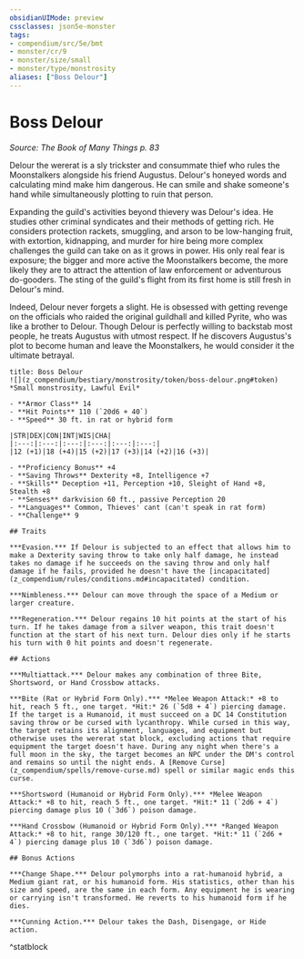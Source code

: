 ```yaml
---
obsidianUIMode: preview
cssclasses: json5e-monster
tags:
- compendium/src/5e/bmt
- monster/cr/9
- monster/size/small
- monster/type/monstrosity
aliases: ["Boss Delour"]
---
```

# Boss Delour
*Source: The Book of Many Things p. 83*  

Delour the wererat is a sly trickster and consummate thief who rules the Moonstalkers alongside his friend Augustus. Delour's honeyed words and calculating mind make him dangerous. He can smile and shake someone's hand while simultaneously plotting to ruin that person.

Expanding the guild's activities beyond thievery was Delour's idea. He studies other criminal syndicates and their methods of getting rich. He considers protection rackets, smuggling, and arson to be low-hanging fruit, with extortion, kidnapping, and murder for hire being more complex challenges the guild can take on as it grows in power. His only real fear is exposure; the bigger and more active the Moonstalkers become, the more likely they are to attract the attention of law enforcement or adventurous do-gooders. The sting of the guild's flight from its first home is still fresh in Delour's mind.

Indeed, Delour never forgets a slight. He is obsessed with getting revenge on the officials who raided the original guildhall and killed Pyrite, who was like a brother to Delour. Though Delour is perfectly willing to backstab most people, he treats Augustus with utmost respect. If he discovers Augustus's plot to become human and leave the Moonstalkers, he would consider it the ultimate betrayal.

```ad-statblock
title: Boss Delour
![](z_compendium/bestiary/monstrosity/token/boss-delour.png#token)
*Small monstrosity, Lawful Evil*

- **Armor Class** 14 
- **Hit Points** 110 (`20d6 + 40`)
- **Speed** 30 ft. in rat or hybrid form

|STR|DEX|CON|INT|WIS|CHA|
|:---:|:---:|:---:|:---:|:---:|:---:|
|12 (+1)|18 (+4)|15 (+2)|17 (+3)|14 (+2)|16 (+3)|

- **Proficiency Bonus** +4
- **Saving Throws** Dexterity +8, Intelligence +7
- **Skills** Deception +11, Perception +10, Sleight of Hand +8, Stealth +8
- **Senses** darkvision 60 ft., passive Perception 20
- **Languages** Common, Thieves' cant (can't speak in rat form)
- **Challenge** 9

## Traits

***Evasion.*** If Delour is subjected to an effect that allows him to make a Dexterity saving throw to take only half damage, he instead takes no damage if he succeeds on the saving throw and only half damage if he fails, provided he doesn't have the [incapacitated](z_compendium/rules/conditions.md#incapacitated) condition.

***Nimbleness.*** Delour can move through the space of a Medium or larger creature.

***Regeneration.*** Delour regains 10 hit points at the start of his turn. If he takes damage from a silver weapon, this trait doesn't function at the start of his next turn. Delour dies only if he starts his turn with 0 hit points and doesn't regenerate.

## Actions

***Multiattack.*** Delour makes any combination of three Bite, Shortsword, or Hand Crossbow attacks.

***Bite (Rat or Hybrid Form Only).*** *Melee Weapon Attack:* +8 to hit, reach 5 ft., one target. *Hit:* 26 (`5d8 + 4`) piercing damage. If the target is a Humanoid, it must succeed on a DC 14 Constitution saving throw or be cursed with lycanthropy. While cursed in this way, the target retains its alignment, languages, and equipment but otherwise uses the wererat stat block, excluding actions that require equipment the target doesn't have. During any night when there's a full moon in the sky, the target becomes an NPC under the DM's control and remains so until the night ends. A [Remove Curse](z_compendium/spells/remove-curse.md) spell or similar magic ends this curse.

***Shortsword (Humanoid or Hybrid Form Only).*** *Melee Weapon Attack:* +8 to hit, reach 5 ft., one target. *Hit:* 11 (`2d6 + 4`) piercing damage plus 10 (`3d6`) poison damage.

***Hand Crossbow (Humanoid or Hybrid Form Only).*** *Ranged Weapon Attack:* +8 to hit, range 30/120 ft., one target. *Hit:* 11 (`2d6 + 4`) piercing damage plus 10 (`3d6`) poison damage.

## Bonus Actions

***Change Shape.*** Delour polymorphs into a rat-humanoid hybrid, a Medium giant rat, or his humanoid form. His statistics, other than his size and speed, are the same in each form. Any equipment he is wearing or carrying isn't transformed. He reverts to his humanoid form if he dies.

***Cunning Action.*** Delour takes the Dash, Disengage, or Hide action.
```
^statblock